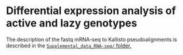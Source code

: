 # Differential expression analysis of active and lazy genotypes

The description of the fastq mRNA-seq to Kallisto pseudoalignments is described in the [`Supplemental_data_RNA-seq/` folder.](../Supplemental_data_RNA-seq/)  

